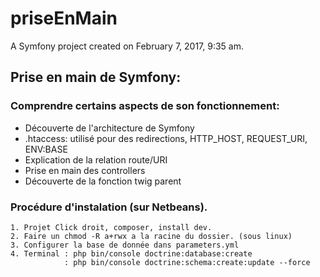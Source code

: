 priseEnMain
===========

A Symfony project created on February 7, 2017, 9:35 am.

## Prise en main de Symfony:
### Comprendre certains aspects de son fonctionnement:
* Découverte de l'architecture de Symfony
* .htaccess: utilisé pour des redirections, HTTP_HOST, REQUEST_URI, ENV:BASE
* Explication de la relation route/URI
* Prise en main des controllers
* Découverte de la fonction twig parent


### Procédure d'instalation (sur Netbeans).
    
    1. Projet Click droit, composer, install dev.
    2. Faire un chmod -R a+rwx a la racine du dossier. (sous linux)
    3. Configurer la base de donnée dans parameters.yml
    4. Terminal : php bin/console doctrine:database:create
                : php bin/console doctrine:schema:create:update --force